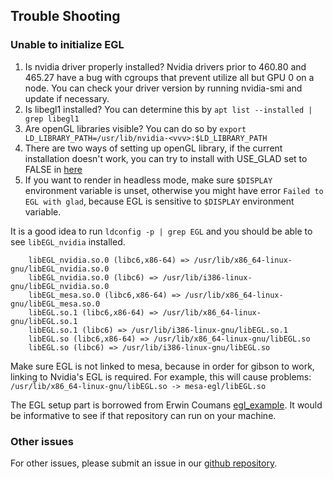 
## Trouble Shooting

### Unable to initialize EGL

1. Is nvidia driver properly installed? Nvidia drivers prior to 460.80 and 465.27 have a bug with cgroups that prevent utilize all but GPU 0 on a node. You can check your driver version by running nvidia-smi and update if necessary.
2. Is libegl1 installed? You can determine this by `apt list --installed | grep libegl1`
3. Are openGL libraries visible? You can do so by
`export LD_LIBRARY_PATH=/usr/lib/nvidia-<vvv>:$LD_LIBRARY_PATH`
4. There are two ways of setting up openGL library, if the current installation doesn't work, you can try to install with USE_GLAD set to FALSE in [here](https://github.com/StanfordVL/OmniGibson/blob/master/omnigibson/render/CMakeLists.txt)
5. If you want to render in headless mode, make sure `$DISPLAY` environment variable is unset, otherwise you might have error `Failed to EGL with glad`, because EGL is sensitive to `$DISPLAY` environment variable.

It is a good idea to run `ldconfig -p | grep EGL` and you should be able to see `libEGL_nvidia` installed.

```
	libEGL_nvidia.so.0 (libc6,x86-64) => /usr/lib/x86_64-linux-gnu/libEGL_nvidia.so.0
	libEGL_nvidia.so.0 (libc6) => /usr/lib/i386-linux-gnu/libEGL_nvidia.so.0
	libEGL_mesa.so.0 (libc6,x86-64) => /usr/lib/x86_64-linux-gnu/libEGL_mesa.so.0
	libEGL.so.1 (libc6,x86-64) => /usr/lib/x86_64-linux-gnu/libEGL.so.1
	libEGL.so.1 (libc6) => /usr/lib/i386-linux-gnu/libEGL.so.1
	libEGL.so (libc6,x86-64) => /usr/lib/x86_64-linux-gnu/libEGL.so
	libEGL.so (libc6) => /usr/lib/i386-linux-gnu/libEGL.so
```

Make sure EGL is not linked to mesa, because in order for gibson to work, linking to Nvidia's EGL is required. For example, this will cause problems: `/usr/lib/x86_64-linux-gnu/libEGL.so -> mesa-egl/libEGL.so`

The EGL setup part is borrowed from Erwin Coumans [egl_example](https://github.com/erwincoumans/egl_example). It would be informative to see if that repository can run on your machine.

### Other issues
For other issues, please submit an issue in our [github repository](https://github.com/StanfordVL/OmniGibson/issues). 
